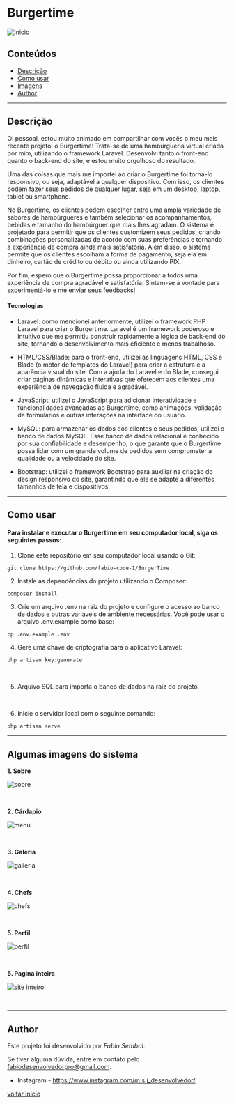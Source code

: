 
# Burgertime


![inicio](https://user-images.githubusercontent.com/117052477/230740397-b0be0897-419a-44ed-a942-b7da595af3ff.png)


## Conteúdos
* [Descrição](#descrição)  
* [Como usar](#como-usar)
* [Imagens](#algumas-imagens-do-sistema)
* [Author](#author)


---------------

## Descrição
Oi pessoal, estou muito animado em compartilhar com vocês o meu mais recente projeto: o Burgertime! Trata-se de uma hamburgueria virtual criada por mim, utilizando o framework Laravel. Desenvolvi tanto o front-end quanto o back-end do site, e estou muito orgulhoso do resultado.

Uma das coisas que mais me importei ao criar o Burgertime foi torná-lo responsivo, ou seja, adaptável a qualquer dispositivo. Com isso, os clientes podem fazer seus pedidos de qualquer lugar, seja em um desktop, laptop, tablet ou smartphone.

No Burgertime, os clientes podem escolher entre uma ampla variedade de sabores de hambúrgueres e também selecionar os acompanhamentos, bebidas e tamanho do hambúrguer que mais lhes agradam. O sistema é projetado para permitir que os clientes customizem seus pedidos, criando combinações personalizadas de acordo com suas preferências e tornando a experiência de compra ainda mais satisfatória. Além disso, o sistema permite que os clientes escolham a forma de pagamento, seja ela em dinheiro, cartão de crédito ou débito ou ainda utilizando PIX.

Por fim, espero que o Burgertime possa proporcionar a todos uma experiência de compra agradável e satisfatória. Sintam-se à vontade para experimentá-lo e me enviar seus feedbacks!
 


#### Tecnologias

* Laravel:
como mencionei anteriormente, utilizei o framework PHP Laravel para criar o Burgertime. Laravel é um framework poderoso e intuitivo que me permitiu construir rapidamente a lógica de back-end do site, tornando o desenvolvimento mais eficiente e menos trabalhoso.

* HTML/CSS/Blade:
para o front-end, utilizei as linguagens HTML, CSS e Blade (o motor de templates do Laravel) para criar a estrutura e a aparência visual do site. Com a ajuda do Laravel e do Blade, consegui criar páginas dinâmicas e interativas que oferecem aos clientes uma experiência de navegação fluida e agradável.

* JavaScript:
utilizei o JavaScript para adicionar interatividade e funcionalidades avançadas ao Burgertime, como animações, validação de formulários e outras interações na interface do usuário.

* MySQL:
para armazenar os dados dos clientes e seus pedidos, utilizei o banco de dados MySQL. Esse banco de dados relacional é conhecido por sua confiabilidade e desempenho, o que garante que o Burgertime possa lidar com um grande volume de pedidos sem comprometer a qualidade ou a velocidade do site.

* Bootstrap:
utilizei o framework Bootstrap para auxiliar na criação do design responsivo do site, garantindo que ele se adapte a diferentes tamanhos de tela e dispositivos.


---------------

## Como usar

#### Para instalar e executar o Burgertime em seu computador local, siga os seguintes passos:

1. Clone este repositório em seu computador local usando o Git:

~~~git
git clone https://github.com/fabio-code-1/BurgerTime
~~~

2. Instale as dependências do projeto utilizando o Composer:

~~~git
composer install
~~~

3. Crie um arquivo .env na raiz do projeto e configure o acesso ao banco de dados e outras variáveis de ambiente necessárias. Você pode usar o arquivo .env.example como base:

~~~git
cp .env.example .env
~~~

4. Gere uma chave de criptografia para o aplicativo Laravel:

~~~git
php artisan key:generate
~~~

<br>

5. Arquivo SQL para importa o banco de dados na raiz do projeto. 

<br>

6. Inicie o servidor local com o seguinte comando:

~~~git
php artisan serve
~~~

---------------

## Algumas imagens do sistema
<b>1. Sobre</b>


![sobre](https://user-images.githubusercontent.com/117052477/230742106-8662ac77-d535-424b-81b1-bd580080e02b.png)


<br>

<b>2. Cárdapio</b>


![menu](https://user-images.githubusercontent.com/117052477/230742143-58a8909a-1017-4022-a444-dbe40916d76b.png)



<br>

<b>3. Galeria</b>


![galleria](https://user-images.githubusercontent.com/117052477/230742218-f50e8d39-e973-4d8e-bc8a-9d79aae38220.png)



<br>


<b>4. Chefs</b>


![chefs](https://user-images.githubusercontent.com/117052477/230742514-51f9b024-0275-46b2-b48e-e784ba2748f3.png)


<br>



<b>5. Perfil</b>



![perfil](https://user-images.githubusercontent.com/117052477/230742411-ad3af6a0-8e8d-4466-b6d4-d85d47c5783d.png)



<br>


<b>5. Pagina inteira</b>


![site inteiro](https://user-images.githubusercontent.com/117052477/230742577-fff961fb-5dc2-443e-b056-2d611f3c6ea7.png)




<br>

---------------


## Author
Este projeto foi desenvolvido por _Fabio Setubal_.

Se tiver alguma dúvida, entre em contato pelo fabiodesenvolvedorpro@gmail.com.
* Instagram - <https://www.instagram.com/m.s.j_desenvolvedor/>

[voltar inicio](#burgertime)
